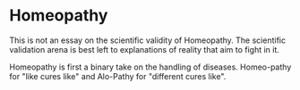 # Homeopathy

This is not an essay on the scientific validity of Homeopathy. The scientific validation arena is best left to explanations of reality that aim to fight in it.  

Homeopathy is first a binary take on the handling of diseases. Homeo-pathy for "like cures like" and Alo-Pathy for "different cures like".



